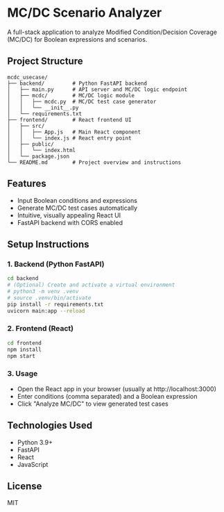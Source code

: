 # MC/DC Scenario Analyzer

A full-stack application to analyze Modified Condition/Decision Coverage (MC/DC) for Boolean expressions and scenarios.

## Project Structure

```
mcdc_usecase/
├── backend/         # Python FastAPI backend
│   ├── main.py      # API server and MC/DC logic endpoint
│   ├── mcdc/        # MC/DC logic module
│   │   ├── mcdc.py  # MC/DC test case generator
│   │   └── __init__.py
│   └── requirements.txt
├── frontend/        # React frontend UI
│   ├── src/
│   │   ├── App.js   # Main React component
│   │   └── index.js # React entry point
│   ├── public/
│   │   └── index.html
│   └── package.json
└── README.md        # Project overview and instructions
```

## Features
- Input Boolean conditions and expressions
- Generate MC/DC test cases automatically
- Intuitive, visually appealing React UI
- FastAPI backend with CORS enabled

## Setup Instructions

### 1. Backend (Python FastAPI)

```sh
cd backend
# (Optional) Create and activate a virtual environment
# python3 -m venv .venv
# source .venv/bin/activate
pip install -r requirements.txt
uvicorn main:app --reload
```

### 2. Frontend (React)

```sh
cd frontend
npm install
npm start
```

### 3. Usage
- Open the React app in your browser (usually at http://localhost:3000)
- Enter conditions (comma separated) and a Boolean expression
- Click "Analyze MC/DC" to view generated test cases

## Technologies Used
- Python 3.9+
- FastAPI
- React
- JavaScript

## License
MIT
